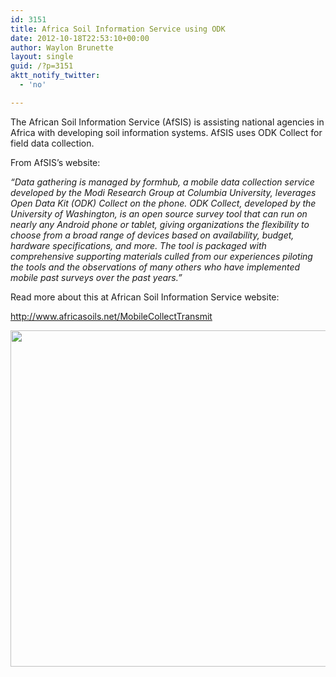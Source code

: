 ```yaml
---
id: 3151
title: Africa Soil Information Service using ODK
date: 2012-10-18T22:53:10+00:00
author: Waylon Brunette
layout: single
guid: /?p=3151
aktt_notify_twitter:
  - 'no'

---
```

The African Soil Information Service (AfSIS) is assisting national agencies in Africa with developing soil information systems. AfSIS uses ODK Collect for field data collection.

From AfSIS&#8217;s website:
  
_&#8220;Data gathering is managed by formhub, a mobile data collection service developed by the Modi Research Group at Columbia University, leverages Open Data Kit (ODK) Collect on the phone. ODK Collect, developed by the University of Washington, is an open source survey tool that can run on nearly any Android phone or tablet, giving organizations the flexibility to choose from a broad range of devices based on availability, budget, hardware specifications, and more. The tool is packaged with comprehensive supporting materials culled from our experiences piloting the tools and the observations of many others who have implemented mobile past surveys over the past years.﻿&#8221;_

Read more about this at African Soil Information Service website:
  
 <http://www.africasoils.net/MobileCollectTransmit>

<img src="http://www.africasoils.net/sites/afsis/files/feature_images/news2_transmitting_data.jpeg" alt="" width="538" />
